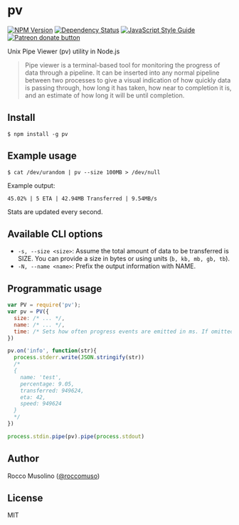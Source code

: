 # pv

[![NPM Version](https://img.shields.io/npm/v/pv.svg)](https://www.npmjs.com/package/pv)
[![Dependency Status](https://david-dm.org/roccomuso/pv.png)](https://david-dm.org/roccomuso/pv)
[![JavaScript Style Guide](https://img.shields.io/badge/code_style-standard-brightgreen.svg)](https://standardjs.com)
<span class="badge-patreon"><a href="https://patreon.com/roccomuso" title="Donate to this project using Patreon"><img src="https://img.shields.io/badge/patreon-donate-yellow.svg" alt="Patreon donate button" /></a></span>

Unix Pipe Viewer (pv) utility in Node.js

> Pipe viewer is a terminal-based tool for monitoring the progress of data through a pipeline. It can be inserted into any normal pipeline between two processes to give a visual indication of how quickly data is passing through, how long it has taken, how near to completion it is, and an estimate of how long it will be until completion.


## Install

    $ npm install -g pv

## Example usage

    $ cat /dev/urandom | pv --size 100MB > /dev/null

Example output:

    45.02% | 5 ETA | 42.94MB Transferred | 9.54MB/s

Stats are updated every second.

## Available CLI options

- `-s, --size <size>`: Assume the total amount of data to be transferred is SIZE. You can provide a size in bytes or using units (`b, kb, mb, gb, tb`).
- `-N, --name <name>`: Prefix the output information with NAME.

## Programmatic usage

```javascript
var PV = require('pv');
var pv = PV({
  size: /* ... */,
  name: /* ... */,
  time: /* Sets how often progress events are emitted in ms. If omitted then the default is to do so every time a chunk is received. */
})

pv.on('info', function(str){
  process.stderr.write(JSON.stringify(str))
  /*
  {
    name: 'test',
    percentage: 9.05,
    transferred: 949624,
    eta: 42,
    speed: 949624
  }
  */
})

process.stdin.pipe(pv).pipe(process.stdout)
```

## Author

Rocco Musolino ([@roccomuso](https://twitter.com/roccomuso))

## License

MIT
